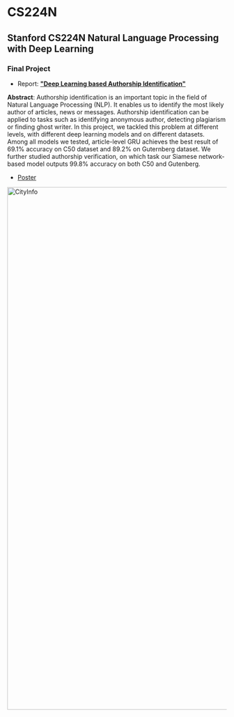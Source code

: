 # CS224N
## Stanford CS224N Natural Language Processing with Deep Learning

### Final Project
- Report: [__"Deep Learning based Authorship Identification"__](project/report/report.pdf)

__Abstract__: Authorship identification is an important topic in the field of Natural Language Processing (NLP). It enables us to identify the most likely author of articles, news or messages. Authorship identification can be applied to tasks such as identifying anonymous author, detecting plagiarism or finding ghost writer. In this project, we tackled this problem at different levels, with different deep learning models and on different datasets. Among all models we tested, article-level GRU achieves the best result of 69.1% accuracy on C50 dataset and 89.2% on Guternberg dataset. We further studied authorship verification, on which task our Siamese network- based model outputs 99.8% accuracy on both C50 and Gutenberg.
- [Poster](project/poster/poster.pdf)
<img src="project/poster/poster.png" width="1200" alt="CityInfo"/>
